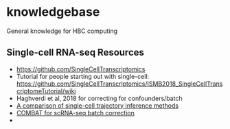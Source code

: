 # knowledgebase
General knowledge for HBC computing

## Single-cell RNA-seq Resources

* https://github.com/SingleCellTranscriptomics
* Tutorial for people starting out with single-cell: 
https://github.com/SingleCellTranscriptomics/ISMB2018_SingleCellTranscriptomeTutorial/wiki
* Haghverdi et al, 2018 for correcting for confounders/batch
* [A comparison of single-cell trajectory inference methods](https://www.biorxiv.org/content/early/2018/03/05/276907)
* [COMBAT for scRNA-seq batch correction](https://compbiomed.github.io/sctk_docs/articles/v03-tab01_Upload.html)
*
